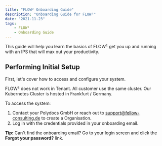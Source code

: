 ```yaml
---
title: "FLOW² Onboarding Guide"
description: "Onboarding Guide for FLOW²"
date: "2021-11-23"
tags: 
    - FLOW²
    - Onboarding Guide
---
```


This guide will help you learn the basics of FLOW² get you up and running with an IPS that will max out your productivity.

## **Performing Initial Setup**

First, let's cover how to access and configure your system.

FLOW² does not work in Tenant. All customer use the same cluster. Our Kubernetes Cluster is hosted in Frankfurt / Germany.

To access the system:

1. Contact your Polydocs GmbH or reach out to [support@fellow-consulting.de](mailto:support@fellow-consulting.de) to create a Organisation.
2. Log in with the credentials provided in your onboarding email.

**Tip:** Can't find the onboarding email? Go to your login screen and click the **Forgot your password?** link.

